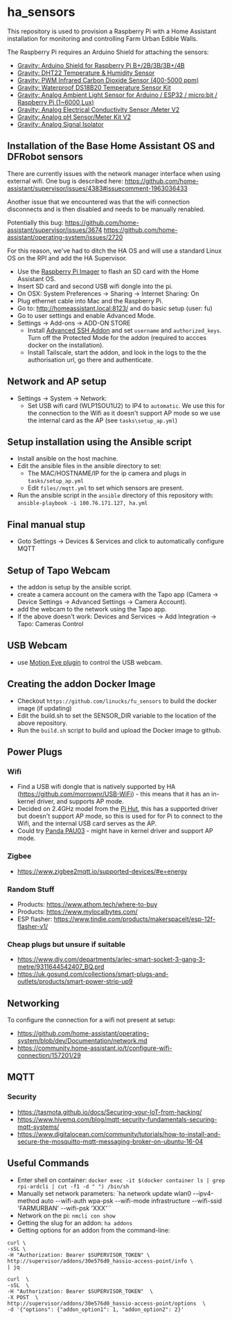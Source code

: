 # ha_sensors
This repository is used to provision a Raspberry Pi with a Home Assistant installation for monitoring and controlling Farm Urban Edible Walls.

The Raspberry Pi requires an Arduino Shield for attaching the sensors:
* [Gravity: Arduino Shield for Raspberry Pi B+/2B/3B/3B+/4B](https://www.dfrobot.com/product-1211.html)
* [Gravity: DHT22 Temperature & Humidity Sensor](https://www.dfrobot.com/product-1102.html)
* [Gravity: PWM Infrared Carbon Dioxide Sensor (400-5000 ppm)](https://www.dfrobot.com/product-1549.html)
* [Gravity: Waterproof DS18B20 Temperature Sensor Kit](https://www.dfrobot.com/product-1354.html)
* [Gravity: Analog Ambient Light Sensor for Arduino / ESP32 / micro:bit / Raspberry Pi (1~6000 Lux)](https://www.dfrobot.com/product-1004.html)
* [Gravity: Analog Electrical Conductivity Sensor /Meter V2](https://www.dfrobot.com/product-1123.html)
* [Gravity: Analog pH Sensor/Meter Kit V2](https://www.dfrobot.com/product-1782.html)
* [Gravity: Analog Signal Isolator](https://www.dfrobot.com/product-1621.html)


## Installation of the Base Home Assistant OS and DFRobot sensors
There are currently issues with the network manager interface when using external wifi. One bug is described here:
https://github.com/home-assistant/supervisor/issues/4383#issuecomment-1963036433

Another issue that we encountered was that the wifi connection disconnects and is then disabled and needs to be manually renabled.

Potentially this bug:
https://github.com/home-assistant/supervisor/issues/3674
https://github.com/home-assistant/operating-system/issues/2720


For this reason, we've had to ditch the HA OS and will use a standard Linux OS on the RPI and add the HA Supervisor.

* Use the [Raspberry Pi Imager](https://www.raspberrypi.com/software/) to flash an SD card with the Home Assistant OS.
* Insert SD card and second USB wifi dongle into the pi.
* On OSX: System Preferences -> Sharing -> Internet Sharing: On
* Plug ethernet cable into Mac and the Raspberry Pi.
* Go to: http://homeassistant.local:8123/ and do basic setup (user: fu)
* Go to user settings and enable Advanced Mode.
* Settings -> Add-ons -> ADD-ON STORE
  * Install [Advanced SSH Addon](https://github.com/hassio-addons/addon-ssh) and set `username` and `authorized_keys`. Turn off the Protected Mode for the addon (required to accces docker on the installation).
  * Install Tailscale, start the addon, and look in the logs to the the authorisation url, go there and authenticate.

## Network and AP setup
* Settings -> System -> Network:
  * Set USB wifi card (WLP1SOU1U2) to IP4 to `automatic`. We use this for the connection to the Wifi as it doesn't support AP mode so we use the internal card as the AP (see `tasks\setup_ap.yml`)

## Setup installation using the Ansible script
* Install ansible on the host machine.
* Edit the ansible files in the ansible directory to set:
  * The MAC/HOSTNAME/IP for the ip camera and plugs in `tasks/setup_ap.yml`
  * Edit `files//mqtt.yml` to set which sensors are present.
* Run the ansible script in the `ansible` directory of this repository with: `ansible-playbook -i 100.76.171.127, ha.yml`

## Final manual stup
* Goto Settings -> Devices & Services and click to automatically configure MQTT

## Setup of Tapo Webcam
* the addon is setup by the ansible script.
* create a camera account on the camera with the Tapo app (Camera -> Device Settings -> Advanced Settings -> Camera Account).
* add the webcam to the network using the Tapo app.
* If the above doesn't work: Devices and Services -> Add Integration -> Tapo: Cameras Control

## USB Webcam
* use [Motion Eye plugin](https://github.com/hassio-addons/addon-motioneye) to control the USB webcam.

## Creating the addon Docker Image
* Checkout `https://github.com/linucks/fu_sensors` to build the docker image (if updating)
* Edit the build.sh to set the SENSOR_DIR variable to the location of the above repository.
* Run the `build.sh` script to build and upload the Docker image to github.

## Power Plugs
### Wifi
* Find a USB wifi dongle that is natively supported by HA (https://github.com/morrownr/USB-WiFi) - this means that it has an in-kernel driver, and supports AP mode.
* Decided on 2.4GHz model from the [Pi Hut](https://thepihut.com/products/usb-wifi-adapter-for-the-raspberry-pi?variant=758603945), this has a supported driver but doesn't support AP mode, so this is used for for  Pi to connect to the Wifi, and the internal USB card serves as the AP.
* Could try [Panda PAU03](https://www.amazon.co.uk/Panda-Ultra-150Mbps-Wireless-Adapter/dp/B00762YNMG/) - might have in kernel driver and support AP mode.

### Zigbee
* https://www.zigbee2mqtt.io/supported-devices/#e=energy

### Random Stuff
* Products: https://www.athom.tech/where-to-buy
* Products: https://www.mylocalbytes.com/
* ESP flasher: https://www.tindie.com/products/makerspacelt/esp-12f-flasher-v1/

### Cheap plugs but unsure if suitable
* https://www.diy.com/departments/arlec-smart-socket-3-gang-3-metre/9311644542407_BQ.prd
* https://uk.gosund.com/collections/smart-plugs-and-outlets/products/smart-power-strip-up9

## Networking
To configure the connection for a wifi not present at setup:
* https://github.com/home-assistant/operating-system/blob/dev/Documentation/network.md
* https://community.home-assistant.io/t/configure-wifi-connection/157201/29


## MQTT
### Security
- https://tasmota.github.io/docs/Securing-your-IoT-from-hacking/
- https://www.hivemq.com/blog/mqtt-security-fundamentals-securing-mqtt-systems/
- https://www.digitalocean.com/community/tutorials/how-to-install-and-secure-the-mosquitto-mqtt-messaging-broker-on-ubuntu-16-04


## Useful Commands

* Enter shell on container: `docker exec -it $(docker container ls | grep rpi-ardcli | cut -f1 -d " ") /bin/sh`
* Manually set network parameters: `ha network update wlan0 --ipv4-method auto --wifi-auth wpa-psk --wifi-mode infrastructure --wifi-ssid 'FARMURBAN' --wifi-psk 'XXX'``
* Network on the pi: `nmcli con show`
* Getting the slug for an addon: `ha addons`
* Getting options for an addon from the command-line:
```
curl \
-sSL \
-H "Authorization: Bearer $SUPERVISOR_TOKEN" \
http://supervisor/addons/30e576d0_hassio-access-point/info \
| jq
```


```
curl  \
-sSL  \
-H "Authorization: Bearer $SUPERVISOR_TOKEN"  \
-X POST  \
http://supervisor/addons/30e576d0_hassio-access-point/options  \
-d '{"options": {"addon_option1": 1, "addon_option2": 2}'


```

